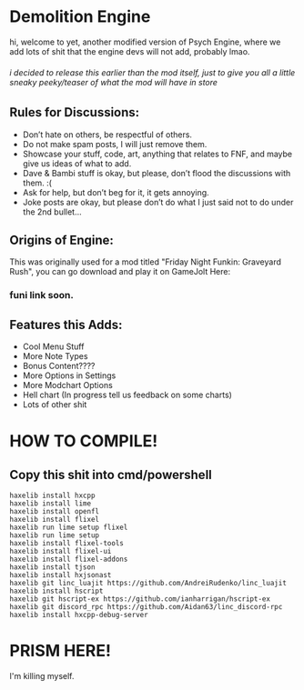 # Demolition Engine

hi, welcome to yet, another modified version of Psych Engine, where we add lots of shit that the engine devs will not add, probably lmao.

###### i decided to release this earlier than the mod itself, just to give you all a little sneaky peeky/teaser of what the mod will have in store

## Rules for Discussions:

- Don’t hate on others, be respectful of others.
- Do not make spam posts, I will just remove them.
- Showcase your stuff, code, art, anything that relates to FNF, and maybe give us ideas of what to add.
- Dave & Bambi stuff is okay, but please, don’t flood the discussions with them. :(
- Ask for help, but don’t beg for it, it gets annoying.
- Joke posts are okay, but please don’t do what I just said not to do under the 2nd bullet…

## Origins of Engine:

This was originally used for a mod titled "Friday Night Funkin: Graveyard Rush", you can go download and play it on GameJolt Here:

### funi link soon.

## Features this Adds:

- Cool Menu Stuff
- More Note Types
- Bonus Content????
- More Options in Settings
- More Modchart Options
- Hell chart (In progress tell us feedback on some charts)
- Lots of other shit

# HOW TO COMPILE!
## Copy this shit into cmd/powershell

```
haxelib install hxcpp
haxelib install lime
haxelib install openfl
haxelib install flixel
haxelib run lime setup flixel
haxelib run lime setup
haxelib install flixel-tools
haxelib install flixel-ui
haxelib install flixel-addons
haxelib install tjson
haxelib install hxjsonast
haxelib git linc_luajit https://github.com/AndreiRudenko/linc_luajit
haxelib install hscript 
haxelib git hscript-ex https://github.com/ianharrigan/hscript-ex
haxelib git discord_rpc https://github.com/Aidan63/linc_discord-rpc
haxelib install hxcpp-debug-server
```

# PRISM HERE!
I'm killing myself.
